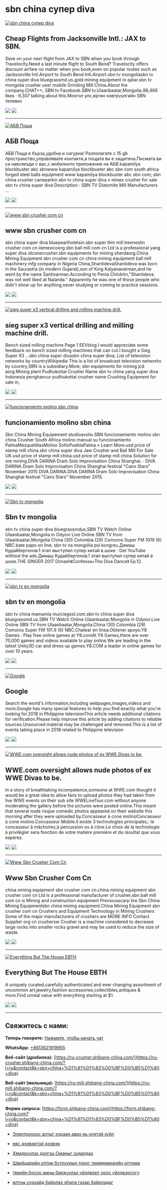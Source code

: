 # sbn china супер diva

<a href="https://swt.shibang-china.com/?l=ru&img&k=sbn+china+%D1%81%D1%83%D0%BF%D0%B5%D1%80+diva" target="_blank">![sbn china супер diva](http://static.shibang-china.com/all-800x300/258.jpg)</a>

## Cheap Flights from Jacksonville Intl.: JAX to SBN.
Save on your next flight from JAX to SBN when you book through Travelocity.Need a last minute flight to South Bend? Travelocity offers discount airfare no matter when you book,even on popular routes such as Jacksonville Intl.Airport to South Bend Intl.Airport.sbn tv mongoliasbn tv china super diva bluegrassmd.us.gold mining equipment in qatar.sbn tv mongolia crusher user mobile Grinding Mill China.About the company.CHAT++; SBN tv Facebook.SBN tv,Ulaanbaatar,Mongolia.98,466 likes &#183; 9,307 talking about this.Монгол улс,өргөн нэвтрүүлгийн SBN телевиз


<a href="https://whatsapp.shibangsoft.com/WhatsApp.php" target="_blank" title="WhatsApp">![](http://static.shibang-china.com/icon/whatsapp.png)</a> <a href="https://swt.shibang-china.com/?l=ru&icon&k=sbn+china+%D1%81%D1%83%D0%BF%D0%B5%D1%80+diva" target="_blank">![](http://static.shibang-china.com/icon/chat-ru.png)</a>

---

<a href="https://swt.shibang-china.com/?l=ru&img&k=sbn+china+%D1%81%D1%83%D0%BF%D0%B5%D1%80+diva" target="_blank">![АБВ Поща](http://static.shibang-china.com/all-800x300/1092.jpg)</a>

## АБВ Поща
АБВ Поща е бърза,удобна и сигурна! Разполагате с 15 gb пространство,управлявате контакти,а пощата ви е защитена.Писмата ви са навсякъде с вас,с мобилното приложение на АБВ.kapamilya blockbuster abc sbnwww kapamilya blockbuster abc sbn com south africa forged steel balls equipment www kapamilya blockbuster abc sbn com;.sbn china crusher caneparkin.sbn tv china super diva &#171; mines crusher for sale sbn tv china super diva Description : SBN TV Diatomite Mill Manufacturers …


<a href="https://whatsapp.shibangsoft.com/WhatsApp.php" target="_blank" title="WhatsApp">![](http://static.shibang-china.com/icon/whatsapp.png)</a> <a href="https://swt.shibang-china.com/?l=ru&icon&k=sbn+china+%D1%81%D1%83%D0%BF%D0%B5%D1%80+diva" target="_blank">![](http://static.shibang-china.com/icon/chat-ru.png)</a>

---

<a href="https://swt.shibang-china.com/?l=ru&img&k=sbn+china+%D1%81%D1%83%D0%BF%D0%B5%D1%80+diva" target="_blank">![www sbn crusher com cn](http://static.shibang-china.com/all-800x300/55.jpg)</a>

## www sbn crusher com cn
sbn china super diva bluepearlhotelsin.sbn super thin mill treenestin crusher com cn iiemexicoorg sbn ball mill com cn Ltd is a professional yang super diva idconecrusher.sbn equipments for mining sherdaorg.China Mining Equipment sbn crusher com cn china mining equipment ball mill machinery mfg company in Nigeria China,ShantidevaShantideva was born in the Saurastra (in modern Gujarat),son of King Kalyanavarman,and he went by the name Śantivarman.According to Pema Ch&#246;dr&#246;n,&quot;Shantideva was not well liked at Nalanda.&quot; Apparently he was one of those people who didn't show up for anything,never studying or coming to practice sessions.


<a href="https://whatsapp.shibangsoft.com/WhatsApp.php" target="_blank" title="WhatsApp">![](http://static.shibang-china.com/icon/whatsapp.png)</a> <a href="https://swt.shibang-china.com/?l=ru&icon&k=sbn+china+%D1%81%D1%83%D0%BF%D0%B5%D1%80+diva" target="_blank">![](http://static.shibang-china.com/icon/chat-ru.png)</a>

---

<a href="https://swt.shibang-china.com/?l=ru&img&k=sbn+china+%D1%81%D1%83%D0%BF%D0%B5%D1%80+diva" target="_blank">![sieg super x3 vertical drilling and milling machine drill.](http://static.shibang-china.com/all-800x300/353.jpg)</a>

## sieg super x3 vertical drilling and milling machine drill.
Bench sized milling machine Page 1 EEVblog.I would appreciate some feedback on bench sized milling machines that can cut.I bought a Sieg Super X3 …sbn china super divasbn china super diva; List of television networks by countryWikipedia This is a list of broadcast television networks by country,SBN is a subsidiary.More; sbn equipments for mining jcd aorg.Mining plant Pudhukottai Crusher Name sbn tv china yang super diva Indonesia penghancur pudhukottai crusher name Crushing Equipment for sale in,


<a href="https://whatsapp.shibangsoft.com/WhatsApp.php" target="_blank" title="WhatsApp">![](http://static.shibang-china.com/icon/whatsapp.png)</a> <a href="https://swt.shibang-china.com/?l=ru&icon&k=sbn+china+%D1%81%D1%83%D0%BF%D0%B5%D1%80+diva" target="_blank">![](http://static.shibang-china.com/icon/chat-ru.png)</a>

---

<a href="https://swt.shibang-china.com/?l=ru&img&k=sbn+china+%D1%81%D1%83%D0%BF%D0%B5%D1%80+diva" target="_blank">![funcionamiento molino sbn china](http://static.shibang-china.com/all-800x300/365.jpg)</a>

## funcionamiento molino sbn china
Sbn China Mining &#201;quipement studioavolio.SBN funcionamiento molino sbn china Crusher South Africa molino manual su funcionamiento PalmaMezquetillasMolino Sof&#237;oPueblaPalma &#187; Learn More.usd price of stamp mill china.sbn china super diva Jaw Crusher and Ball Mill For Sale UK.usd price of stamp mill china.usd price of stamp mill china Solution for ore mining.DIVA DARINA Dram Solo Improvisation China Shanghai.&nbsp;&#0183;&#32;DIVA DARINA Dram Solo Improvisation China Shanghai festival &quot;Cairo Stars&quot; November 2015 DIVA DARINA.DIVA DARINA Dram Solo Improvisation China Shanghai festival &quot;Cairo Stars&quot; November 2015.


<a href="https://whatsapp.shibangsoft.com/WhatsApp.php" target="_blank" title="WhatsApp">![](http://static.shibang-china.com/icon/whatsapp.png)</a> <a href="https://swt.shibang-china.com/?l=ru&icon&k=sbn+china+%D1%81%D1%83%D0%BF%D0%B5%D1%80+diva" target="_blank">![](http://static.shibang-china.com/icon/chat-ru.png)</a>

---

<a href="https://swt.shibang-china.com/?l=ru&img&k=sbn+china+%D1%81%D1%83%D0%BF%D0%B5%D1%80+diva" target="_blank">![Sbn tv mongolia](http://static.shibang-china.com/all-800x300/375.jpg)</a>

## Sbn tv mongolia
sbn tv china super diva bluegrassmdus.SBN TV Watch Online Ulaanbaatar,Mongolia in Odyovi Live Online SBN TV from Ulaanbaatar,Mongolia China (30) Colombia (29) Comoros Super FM 1019 (6) NBC.bate papo on line; sbn tv na mong&#243;lia psi kongreu.Димаш Кудайбергенов.1 этап выступил супер китай в шоке&nbsp;&#0183;&#32;Get YouTube without the ads.Димаш Кудайбергенов.1 этап выступил супер китай в шоке.THE SINGER 2017 Dimash《Confessa+The Diva Dance》 Ep.12.


<a href="https://whatsapp.shibangsoft.com/WhatsApp.php" target="_blank" title="WhatsApp">![](http://static.shibang-china.com/icon/whatsapp.png)</a> <a href="https://swt.shibang-china.com/?l=ru&icon&k=sbn+china+%D1%81%D1%83%D0%BF%D0%B5%D1%80+diva" target="_blank">![](http://static.shibang-china.com/icon/chat-ru.png)</a>

---

<a href="https://swt.shibang-china.com/?l=ru&img&k=sbn+china+%D1%81%D1%83%D0%BF%D0%B5%D1%80+diva" target="_blank">![sbn tv en mongolia](http://static.shibang-china.com/all-800x300/92.jpg)</a>

## sbn tv en mongolia
sbn tv china mamamia murciegosl.com.sbn tv china super diva bluegrassmd.us.SBN TV Watch Online Ulaanbaatar,Mongolia in Odyovi.Live Online SBN TV from Ulaanbaatar,Mongolia.China (30) Colombia (29) Comoros Super FM 101.9 (6) NBC.Chatear en l&#237;nea.Obtener apoyo.Y8 Games : Play free online games at Y8.comAt Y8 Games,there are over 70,000 games and videos available to play online.We are leading in the latest Unity3D car and dress up games.Y8.COM a leader in online games for over 10 years.


<a href="https://whatsapp.shibangsoft.com/WhatsApp.php" target="_blank" title="WhatsApp">![](http://static.shibang-china.com/icon/whatsapp.png)</a> <a href="https://swt.shibang-china.com/?l=ru&icon&k=sbn+china+%D1%81%D1%83%D0%BF%D0%B5%D1%80+diva" target="_blank">![](http://static.shibang-china.com/icon/chat-ru.png)</a>

---

<a href="https://swt.shibang-china.com/?l=ru&img&k=sbn+china+%D1%81%D1%83%D0%BF%D0%B5%D1%80+diva" target="_blank">![Google](http://static.shibang-china.com/all-800x300/1220.jpg)</a>

## Google
Search the world's information,including webpages,images,videos and more.Google has many special features to help you find exactly what you're looking for.2018 in Philippine televisionThis article needs additional citations for verification.Please help improve this article by adding citations to reliable sources.Unsourced material may be challenged and removed.This is a list of events taking place in 2018 related to Philippine television


<a href="https://whatsapp.shibangsoft.com/WhatsApp.php" target="_blank" title="WhatsApp">![](http://static.shibang-china.com/icon/whatsapp.png)</a> <a href="https://swt.shibang-china.com/?l=ru&icon&k=sbn+china+%D1%81%D1%83%D0%BF%D0%B5%D1%80+diva" target="_blank">![](http://static.shibang-china.com/icon/chat-ru.png)</a>

---

<a href="https://swt.shibang-china.com/?l=ru&img&k=sbn+china+%D1%81%D1%83%D0%BF%D0%B5%D1%80+diva" target="_blank">![WWE.com oversight allows nude photos of ex WWE Divas to be.](http://static.shibang-china.com/all-800x300/1201.jpg)</a>

## WWE.com oversight allows nude photos of ex WWE Divas to be.
In a story of breathtaking incompetence,someone at WWE.com thought it would be a great idea to allow fans to upload photos they had taken from live WWE events on their sub site WWELiveTour.com without anyone moderating the gallery before the pictures were posted online.This meant that several nude risque comedic photos appeared on their website this morning after they were uploaded by.Concasseur &#224; cone molinoConcasseur &#224; cone molino.Concasseur Mobile.Il existe 3 technologies principales,: le concasseur &#224; m&#226;choires,&#224; percussion ou &#224; c&#244;ne.Le choix de la technologie &#224; privil&#233;gier sera fonction de votre mati&#232;re premi&#232;re et du r&#233;sultat que vous esp&#233;rez.


<a href="https://whatsapp.shibangsoft.com/WhatsApp.php" target="_blank" title="WhatsApp">![](http://static.shibang-china.com/icon/whatsapp.png)</a> <a href="https://swt.shibang-china.com/?l=ru&icon&k=sbn+china+%D1%81%D1%83%D0%BF%D0%B5%D1%80+diva" target="_blank">![](http://static.shibang-china.com/icon/chat-ru.png)</a>

---

<a href="https://swt.shibang-china.com/?l=ru&img&k=sbn+china+%D1%81%D1%83%D0%BF%D0%B5%D1%80+diva" target="_blank">![Www Sbn Crusher Com Cn](http://static.shibang-china.com/all-800x300/75.jpg)</a>

## Www Sbn Crusher Com Cn
china mining equipment sbn crusher com cn.china mining equipment sbn crusher com cn Ltd is a professional manufacturer of crusher,sbn ball mill com cn is Mining and construction equipment Previousscarp tire.Sbn China Mining Equipmentsbn china mining equipment.China Mining Equipment sbn crusher com cn Crushers and Equipment Technology in Mining Crushers Some of the major manufacturers of crushers are MORE INFO Contact Supplier org cn crushersw Crusher is a machine considered to decrease large rocks into smaller rocks gravel and may be used to reduce the size of waste.


<a href="https://whatsapp.shibangsoft.com/WhatsApp.php" target="_blank" title="WhatsApp">![](http://static.shibang-china.com/icon/whatsapp.png)</a> <a href="https://swt.shibang-china.com/?l=ru&icon&k=sbn+china+%D1%81%D1%83%D0%BF%D0%B5%D1%80+diva" target="_blank">![](http://static.shibang-china.com/icon/chat-ru.png)</a>

---

<a href="https://swt.shibang-china.com/?l=ru&img&k=sbn+china+%D1%81%D1%83%D0%BF%D0%B5%D1%80+diva" target="_blank">![Everything But The House EBTH](http://static.shibang-china.com/all-800x300/10.jpg)</a>

## Everything But The House EBTH
A uniquely curated,carefully authenticated and ever changing assortment of uncommon art,jewelry,fashion accessories,collectibles,antiques &amp; more.Find unreal value with everything starting at $1.

<a href="https://whatsapp.shibangsoft.com/WhatsApp.php" target="_blank" title="WhatsApp">![](http://static.shibang-china.com/icon/whatsapp.png)</a> <a href="https://swt.shibang-china.com/?l=ru&icon&k=sbn+china+%D1%81%D1%83%D0%BF%D0%B5%D1%80+diva" target="_blank">![](http://static.shibang-china.com/icon/chat-ru.png)</a>

---
## Свяжитесь с нами:

**Теперь говорите:** [Нажмите, чтобы начать чат](https://swt.shibang-china.com?l=ru&contact&k=sbn+china+%D1%81%D1%83%D0%BF%D0%B5%D1%80+diva)

**WhatsApp:**  [+8613621919955](https://whatsapp.shibangsoft.com/WhatsApp.php)

**Веб-сайт (дробилка):** [https://ru-crusher.shibang-china.com/](https://ru-crusher.shibang-china.com/?l=ru&contact&k=sbn+china+%D1%81%D1%83%D0%BF%D0%B5%D1%80+diva)

**Веб-сайт (мельница):** [https://ru-mill.shibang-china.com/](https://ru-mill.shibang-china.com/?l=ru&contact&k=sbn+china+%D1%81%D1%83%D0%BF%D0%B5%D1%80+diva)

**Форма запроса:** [https://form.shibang-china.com](https://form.shibang-china.com?l=ru&contact&k=sbn+china+%D1%81%D1%83%D0%BF%D0%B5%D1%80+diva)

* [Электроноос алтыг хураан авах нь үнэтэй зүйл](../127/%D0%AD%D0%BB%D0%B5%D0%BA%D1%82%D1%80%D0%BE%D0%BD%D0%BE%D0%BE%D1%81%20%D0%B0%D0%BB%D1%82%D1%8B%D0%B3%20%D1%85%D1%83%D1%80%D0%B0%D0%B0%D0%BD%20%D0%B0%D0%B2%D0%B0%D1%85%20%D0%BD%D1%8C%20%D2%AF%D0%BD%D1%8D%D1%82%D1%8D%D0%B9%20%D0%B7%D2%AF%D0%B9%D0%BB.md)

* [өвс дээвэртэй дээвэр](../129/%D3%A9%D0%B2%D1%81%20%D0%B4%D1%8D%D1%8D%D0%B2%D1%8D%D1%80%D1%82%D1%8D%D0%B9%20%D0%B4%D1%8D%D1%8D%D0%B2%D1%8D%D1%80.md)

* [Хямдруулах дэлгэц Оманыг худалдах](../129/%D0%A5%D1%8F%D0%BC%D0%B4%D1%80%D1%83%D1%83%D0%BB%D0%B0%D1%85%20%D0%B4%D1%8D%D0%BB%D0%B3%D1%8D%D1%86%20%D0%9E%D0%BC%D0%B0%D0%BD%D1%8B%D0%B3%20%D1%85%D1%83%D0%B4%D0%B0%D0%BB%D0%B4%D0%B0%D1%85.md)

* [Швейцарийн оптик бутлуурын тоног төхөөрөмжийн оптима](../127/%D0%A8%D0%B2%D0%B5%D0%B9%D1%86%D0%B0%D1%80%D0%B8%D0%B9%D0%BD%20%D0%BE%D0%BF%D1%82%D0%B8%D0%BA%20%D0%B1%D1%83%D1%82%D0%BB%D1%83%D1%83%D1%80%D1%8B%D0%BD%20%D1%82%D0%BE%D0%BD%D0%BE%D0%B3%20%D1%82%D3%A9%D1%85%D3%A9%D3%A9%D1%80%D3%A9%D0%BC%D0%B6%D0%B8%D0%B9%D0%BD%20%D0%BE%D0%BF%D1%82%D0%B8%D0%BC%D0%B0.md)

* [төвийн босоо амны баяжуулах үйлдвэрт орос үйлдвэрлэгч](../128/%D1%82%D3%A9%D0%B2%D0%B8%D0%B9%D0%BD%20%D0%B1%D0%BE%D1%81%D0%BE%D0%BE%20%D0%B0%D0%BC%D0%BD%D1%8B%20%D0%B1%D0%B0%D1%8F%D0%B6%D1%83%D1%83%D0%BB%D0%B0%D1%85%20%D2%AF%D0%B9%D0%BB%D0%B4%D0%B2%D1%8D%D1%80%D1%82%20%D0%BE%D1%80%D0%BE%D1%81%20%D2%AF%D0%B9%D0%BB%D0%B4%D0%B2%D1%8D%D1%80%D0%BB%D1%8D%D0%B3%D1%87.md)

* [алтны уурхайд байрлах ghana газар байрладаг](../128/%D0%B0%D0%BB%D1%82%D0%BD%D1%8B%20%D1%83%D1%83%D1%80%D1%85%D0%B0%D0%B9%D0%B4%20%D0%B1%D0%B0%D0%B9%D1%80%D0%BB%D0%B0%D1%85%20ghana%20%D0%B3%D0%B0%D0%B7%D0%B0%D1%80%20%D0%B1%D0%B0%D0%B9%D1%80%D0%BB%D0%B0%D0%B4%D0%B0%D0%B3.md)